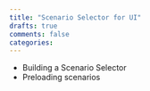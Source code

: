 ```yaml
---
title: "Scenario Selector for UI"
drafts: true
comments: false
categories:
---
```


- Building a Scenario Selector
- Preloading scenarios

